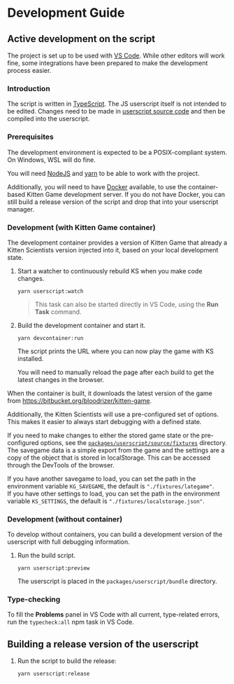 # Development Guide

## Active development on the script

The project is set up to be used with [VS Code](https://code.visualstudio.com/). While other editors will work fine, some integrations have been prepared to make the development process easier.

### Introduction

The script is written in [TypeScript](https://www.typescriptlang.org/). The JS userscript itself is not intended to be edited. Changes need to be made in [userscript source code](https://github.com/oliversalzburg/cbc-kitten-scientists/tree/master/packages/userscript/source) and then be compiled into the userscript.

### Prerequisites

The development environment is expected to be a POSIX-compliant system. On Windows, WSL will do fine.

You will need [NodeJS](https://nodejs.org/) and [yarn](https://yarnpkg.com/getting-started/install) to be able to work with the project.

Additionally, you will need to have [Docker](https://www.docker.com/get-started) available, to use the container-based Kitten Game development server. If you do not have Docker, you can still build a release version of the script and drop that into your userscript manager.

### Development (with Kitten Game container)

The development container provides a version of Kitten Game that already a Kitten Scientists version injected into it, based on your local development state.

1. Start a watcher to continuously rebuild KS when you make code changes.

   ```shell
   yarn userscript:watch
   ```

   > This task can also be started directly in VS Code, using the **Run Task** command.

1. Build the development container and start it.

   ```shell
   yarn devcontainer:run
   ```

   The script prints the URL where you can now play the game with KS installed.

   You will need to manually reload the page after each build to get the latest changes in the browser.

When the container is built, it downloads the latest version of the game from https://bitbucket.org/bloodrizer/kitten-game.

Additionally, the Kitten Scientists will use a pre-configured set of options. This makes it easier to always start debugging with a defined state.

If you need to make changes to either the stored game state or the pre-configured options, see the [`packages/userscript/source/fixtures`](https://github.com/oliversalzburg/cbc-kitten-scientists/tree/master/packages/userscript/source/fixtures) directory.
The savegame data is a simple export from the game and the settings are a copy of the object that is stored in localStorage. This can be accessed through the DevTools of the browser.

If you have another savegame to load, you can set the path in the environment variable `KG_SAVEGAME`, the default is `"./fixtures/lategame"`.  
If you have other settings to load, you can set the path in the environment variable `KS_SETTINGS`, the default is `"./fixtures/localstorage.json"`.

### Development (without container)

To develop without containers, you can build a development version of the userscript with full debugging information.

1. Run the build script.

   ```shell
   yarn userscript:preview
   ```

   The userscript is placed in the `packages/userscript/bundle` directory.

### Type-checking

To fill the **Problems** panel in VS Code with all current, type-related errors, run the `typecheck:all` npm task in VS Code.

## Building a release version of the userscript

1. Run the script to build the release:

   ```shell
   yarn userscript:release
   ```
